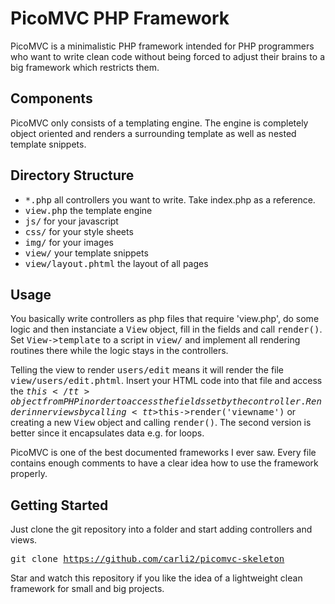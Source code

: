 PicoMVC PHP Framework
================

PicoMVC is a minimalistic PHP framework intended for PHP programmers who want to write clean code without being forced to adjust their brains to a big framework which restricts them.

Components
------------

PicoMVC only consists of a templating engine. The engine is completely object oriented and renders a surrounding template as well as nested template snippets.

Directory Structure
------------

- <tt>\*.php</tt> all controllers you want to write. Take index.php as a reference.
- <tt>view.php</tt> the template engine
- <tt>js/</tt> for your javascript
- <tt>css/</tt> for your style sheets
- <tt>img/</tt> for your images
- <tt>view/</tt> your template snippets
- <tt>view/layout.phtml</tt> the layout of all pages

Usage
---------

You basically write controllers as php files that require 'view.php', do some logic and then instanciate a <tt>View</tt> object, fill in the fields and call <tt>render()</tt>. Set <tt>View-&gt;template</tt> to a script in <tt>view/</tt> and implement all rendering routines there while the logic stays in the controllers.

Telling the view to render <tt>users/edit</tt> means it will render the file <tt>view/users/edit.phtml</tt>. Insert your HTML code into that file and access the <tt>$this</tt> object from PHP in order to access the fields set by the controller. Render inner views by calling <tt>$this-&gt;render('viewname')</tt> or creating a new <tt>View</tt> object and calling <tt>render()</tt>. The second version is better since it encapsulates data e.g. for loops.

PicoMVC is one of the best documented frameworks I ever saw. Every file contains enough comments to have a clear idea how to use the framework properly.

Getting Started
---------------

Just clone the git repository into a folder and start adding controllers and views.

<tt>git clone https://github.com/carli2/picomvc-skeleton</tt>

Star and watch this repository if you like the idea of a lightweight clean framework for small and big projects.
